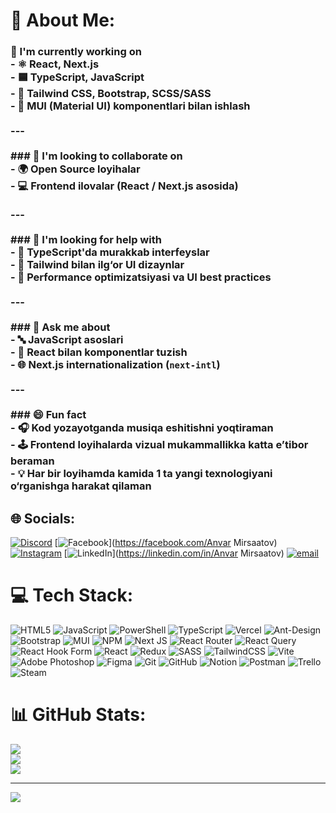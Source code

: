 # 💫 About Me:
### 🚧 I'm currently working on<br>- ⚛️ React, Next.js<br>- 🟦 TypeScript, JavaScript<br>- 🎨 Tailwind CSS, Bootstrap, SCSS/SASS<br>- 🧩 MUI (Material UI) komponentlari bilan ishlash<br><br>---<br><br>### 🤝 I'm looking to collaborate on<br>- 🌍 Open Source loyihalar<br>- 💻 Frontend ilovalar (React / Next.js asosida)<br><br>---<br><br>### 🧠 I'm looking for help with<br>- 📘 TypeScript'da murakkab interfeyslar<br>- 💅 Tailwind bilan ilg‘or UI dizaynlar<br>- 🚀 Performance optimizatsiyasi va UI best practices<br><br>---<br><br>### 💬 Ask me about<br>- 🔤 JavaScript asoslari<br>- 🧱 React bilan komponentlar tuzish<br>- 🌐 Next.js internationalization (`next-intl`)<br><br>---<br><br>### 😄 Fun fact<br>- 🎧 Kod yozayotganda musiqa eshitishni yoqtiraman<br>- 🕹 Frontend loyihalarda vizual mukammallikka katta e’tibor beraman<br>- 💡 Har bir loyihamda kamida 1 ta yangi texnologiyani o‘rganishga harakat qilaman<br>


## 🌐 Socials:
[![Discord](https://img.shields.io/badge/Discord-%237289DA.svg?logo=discord&logoColor=white)](https://discord.gg/mr.mirsaatov) [![Facebook](https://img.shields.io/badge/Facebook-%231877F2.svg?logo=Facebook&logoColor=white)](https://facebook.com/Anvar Mirsaatov) [![Instagram](https://img.shields.io/badge/Instagram-%23E4405F.svg?logo=Instagram&logoColor=white)](https://instagram.com/mr.mirsaatov) [![LinkedIn](https://img.shields.io/badge/LinkedIn-%230077B5.svg?logo=linkedin&logoColor=white)](https://linkedin.com/in/Anvar Mirsaatov) [![email](https://img.shields.io/badge/Email-D14836?logo=gmail&logoColor=white)](mailto:anvarmirsaatov6358@gmail.com) 

# 💻 Tech Stack:
![HTML5](https://img.shields.io/badge/html5-%23E34F26.svg?style=for-the-badge&logo=html5&logoColor=white) ![JavaScript](https://img.shields.io/badge/javascript-%23323330.svg?style=for-the-badge&logo=javascript&logoColor=%23F7DF1E) ![PowerShell](https://img.shields.io/badge/PowerShell-%235391FE.svg?style=for-the-badge&logo=powershell&logoColor=white) ![TypeScript](https://img.shields.io/badge/typescript-%23007ACC.svg?style=for-the-badge&logo=typescript&logoColor=white) ![Vercel](https://img.shields.io/badge/vercel-%23000000.svg?style=for-the-badge&logo=vercel&logoColor=white) ![Ant-Design](https://img.shields.io/badge/-AntDesign-%230170FE?style=for-the-badge&logo=ant-design&logoColor=white) ![Bootstrap](https://img.shields.io/badge/bootstrap-%238511FA.svg?style=for-the-badge&logo=bootstrap&logoColor=white) ![MUI](https://img.shields.io/badge/MUI-%230081CB.svg?style=for-the-badge&logo=mui&logoColor=white) ![NPM](https://img.shields.io/badge/NPM-%23CB3837.svg?style=for-the-badge&logo=npm&logoColor=white) ![Next JS](https://img.shields.io/badge/Next-black?style=for-the-badge&logo=next.js&logoColor=white) ![React Router](https://img.shields.io/badge/React_Router-CA4245?style=for-the-badge&logo=react-router&logoColor=white) ![React Query](https://img.shields.io/badge/-React%20Query-FF4154?style=for-the-badge&logo=react%20query&logoColor=white) ![React Hook Form](https://img.shields.io/badge/React%20Hook%20Form-%23EC5990.svg?style=for-the-badge&logo=reacthookform&logoColor=white) ![React](https://img.shields.io/badge/react-%2320232a.svg?style=for-the-badge&logo=react&logoColor=%2361DAFB) ![Redux](https://img.shields.io/badge/redux-%23593d88.svg?style=for-the-badge&logo=redux&logoColor=white) ![SASS](https://img.shields.io/badge/SASS-hotpink.svg?style=for-the-badge&logo=SASS&logoColor=white) ![TailwindCSS](https://img.shields.io/badge/tailwindcss-%2338B2AC.svg?style=for-the-badge&logo=tailwind-css&logoColor=white) ![Vite](https://img.shields.io/badge/vite-%23646CFF.svg?style=for-the-badge&logo=vite&logoColor=white) ![Adobe Photoshop](https://img.shields.io/badge/adobe%20photoshop-%2331A8FF.svg?style=for-the-badge&logo=adobe%20photoshop&logoColor=white) ![Figma](https://img.shields.io/badge/figma-%23F24E1E.svg?style=for-the-badge&logo=figma&logoColor=white) ![Git](https://img.shields.io/badge/git-%23F05033.svg?style=for-the-badge&logo=git&logoColor=white) ![GitHub](https://img.shields.io/badge/github-%23121011.svg?style=for-the-badge&logo=github&logoColor=white) ![Notion](https://img.shields.io/badge/Notion-%23000000.svg?style=for-the-badge&logo=notion&logoColor=white) ![Postman](https://img.shields.io/badge/Postman-FF6C37?style=for-the-badge&logo=postman&logoColor=white) ![Trello](https://img.shields.io/badge/Trello-%23026AA7.svg?style=for-the-badge&logo=Trello&logoColor=white) ![Steam](https://img.shields.io/badge/steam-%23000000.svg?style=for-the-badge&logo=steam&logoColor=white)
# 📊 GitHub Stats:
![](https://github-readme-stats.vercel.app/api?username=AnvarMirsaatov&theme=dark&hide_border=false&include_all_commits=false&count_private=false)<br/>
![](https://nirzak-streak-stats.vercel.app/?user=AnvarMirsaatov&theme=dark&hide_border=false)<br/>
![](https://github-readme-stats.vercel.app/api/top-langs/?username=AnvarMirsaatov&theme=dark&hide_border=false&include_all_commits=false&count_private=false&layout=compact)

---
[![](https://visitcount.itsvg.in/api?id=AnvarMirsaatov&icon=0&color=0)](https://visitcount.itsvg.in)

<!-- Proudly created with GPRM ( https://gprm.itsvg.in ) -->
